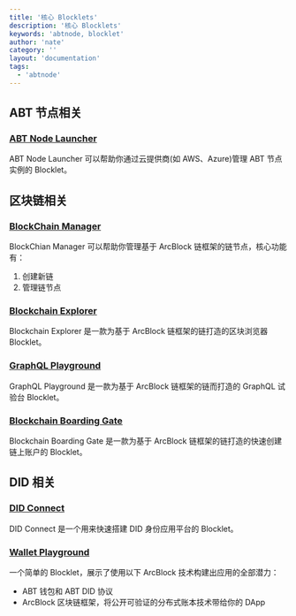 ```yaml
---
title: '核心 Blocklets'
description: '核心 Blocklets'
keywords: 'abtnode, blocklet'
author: 'nate'
category: ''
layout: 'documentation'
tags:
  - 'abtnode'
---
```


## ABT 节点相关

### [ABT Node Launcher](https://blocklet.arcblockio.cn/dapp/abt-node-launcher)

ABT Node Launcher 可以帮助你通过云提供商(如 AWS、Azure)管理 ABT 节点实例的 Blocklet。

## 区块链相关

### [BlockChain Manager](https://blocklet.arcblockio.cn/dapp/blockchain-manager/)

BlockChian Manager 可以帮助你管理基于 ArcBlock 链框架的链节点，核心功能有：

1. 创建新链
2. 管理链节点

### [Blockchain Explorer](https://blocklet.arcblockio.cn/static/@arcblock/block-explorer)

Blockchain Explorer 是一款为基于 ArcBlock 链框架的链打造的区块浏览器 Blocklet。

### [GraphQL Playground](https://blocklet.arcblockio.cn/static/@arcblock/graphql-playground)

GraphQL Playground 是一款为基于 ArcBlock 链框架的链而打造的 GraphQL 试验台 Blocklet。

### [Blockchain Boarding Gate](https://blocklet.arcblockio.cn/dapp/blockchain-boarding-gate)

Blockchain Boarding Gate 是一款为基于 ArcBlock 链框架的链打造的快速创建链上账户的 Blocklet。

## DID 相关

### [DID Connect](https://blocklet.arcblockio.cn/dapp/did-connect)

DID Connect 是一个用来快速搭建 DID 身份应用平台的 Blocklet。

### [Wallet Playground](https://blocklet.arcblockio.cn/dapp/wallet-playground)

一个简单的 Blocklet，展示了使用以下 ArcBlock 技术构建出应用的全部潜力：

- ABT 钱包和 ABT DID 协议
- ArcBlock 区块链框架，将公开可验证的分布式账本技术带给你的 DApp

